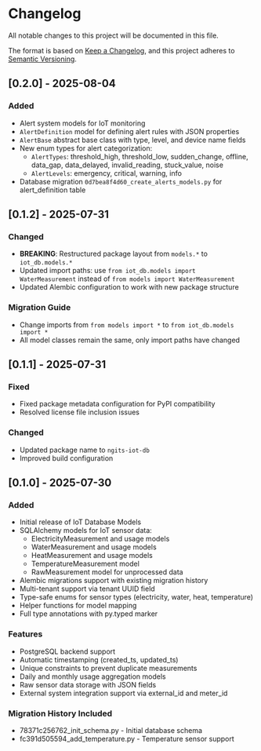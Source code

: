 # Changelog

All notable changes to this project will be documented in this file.

The format is based on [Keep a Changelog](https://keepachangelog.com/en/1.0.0/),
and this project adheres to [Semantic Versioning](https://semver.org/spec/v2.0.0.html).

## [0.2.0] - 2025-08-04

### Added
- Alert system models for IoT monitoring
- `AlertDefinition` model for defining alert rules with JSON properties
- `AlertBase` abstract base class with type, level, and device name fields
- New enum types for alert categorization:
  - `AlertTypes`: threshold_high, threshold_low, sudden_change, offline, data_gap, data_delayed, invalid_reading, stuck_value, noise
  - `AlertLevels`: emergency, critical, warning, info
- Database migration `0d7bea8f4d60_create_alerts_models.py` for alert_definition table

## [0.1.2] - 2025-07-31

### Changed
- **BREAKING**: Restructured package layout from `models.*` to `iot_db.models.*`
- Updated import paths: use `from iot_db.models import WaterMeasurement` instead of `from models import WaterMeasurement`
- Updated Alembic configuration to work with new package structure

### Migration Guide
- Change imports from `from models import *` to `from iot_db.models import *`
- All model classes remain the same, only import paths have changed

## [0.1.1] - 2025-07-31

### Fixed
- Fixed package metadata configuration for PyPI compatibility
- Resolved license file inclusion issues

### Changed
- Updated package name to `ngits-iot-db`
- Improved build configuration

## [0.1.0] - 2025-07-30

### Added
- Initial release of IoT Database Models
- SQLAlchemy models for IoT sensor data:
  - ElectricityMeasurement and usage models
  - WaterMeasurement and usage models  
  - HeatMeasurement and usage models
  - TemperatureMeasurement model
  - RawMeasurement model for unprocessed data
- Alembic migrations support with existing migration history
- Multi-tenant support via tenant UUID field
- Type-safe enums for sensor types (electricity, water, heat, temperature)
- Helper functions for model mapping
- Full type annotations with py.typed marker

### Features
- PostgreSQL backend support
- Automatic timestamping (created_ts, updated_ts)  
- Unique constraints to prevent duplicate measurements
- Daily and monthly usage aggregation models
- Raw sensor data storage with JSON fields
- External system integration support via external_id and meter_id

### Migration History Included
- 78371c256762_init_schema.py - Initial database schema
- fc391d505594_add_temperature.py - Temperature sensor support